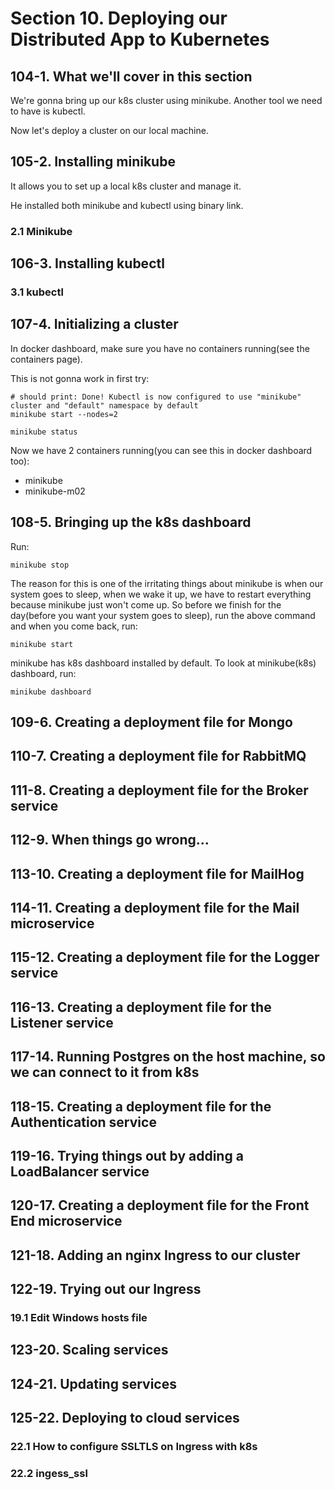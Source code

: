 # Section 10. Deploying our Distributed App to Kubernetes 

## 104-1. What we'll cover in this section
We're gonna bring up our k8s cluster using minikube. Another tool we need to have is kubectl.

Now let's deploy a cluster on our local machine.

## 105-2. Installing minikube
It allows you to set up a local k8s cluster and manage it.

He installed both minikube and kubectl using binary link.

### 2.1 Minikube

## 106-3. Installing kubectl

### 3.1 kubectl

## 107-4. Initializing a cluster
In docker dashboard, make sure you have no containers running(see the containers page).

This is not gonna work in first try:
```shell
# should print: Done! Kubectl is now configured to use "minikube" cluster and "default" namespace by default
minikube start --nodes=2

minikube status
```

Now we have 2 containers running(you can see this in docker dashboard too):
- minikube
- minikube-m02

## 108-5. Bringing up the k8s dashboard
Run:
```shell
minikube stop
```
The reason for this is one of the irritating things about minikube is when our system goes to sleep, when we wake it up,
we have to restart everything because minikube just won't come up. So before we finish for the day(before you want your system
goes to sleep), run the above command and when
you come back, run:
```shell
minikube start
```

minikube has k8s dashboard installed by default. To look at minikube(k8s) dashboard, run:
```shell
minikube dashboard
```

## 109-6. Creating a deployment file for Mongo


## 110-7. Creating a deployment file for RabbitMQ
## 111-8. Creating a deployment file for the Broker service
## 112-9. When things go wrong...
## 113-10. Creating a deployment file for MailHog
## 114-11. Creating a deployment file for the Mail microservice
## 115-12. Creating a deployment file for the Logger service
## 116-13. Creating a deployment file for the Listener service
## 117-14. Running Postgres on the host machine, so we can connect to it from k8s
## 118-15. Creating a deployment file for the Authentication service
## 119-16. Trying things out by adding a LoadBalancer service
## 120-17. Creating a deployment file for the Front End microservice
## 121-18. Adding an nginx Ingress to our cluster
## 122-19. Trying out our Ingress
### 19.1 Edit Windows hosts file
## 123-20. Scaling services
## 124-21. Updating services
## 125-22. Deploying to cloud services
### 22.1 How to configure SSLTLS on Ingress with k8s
### 22.2 ingess_ssl
